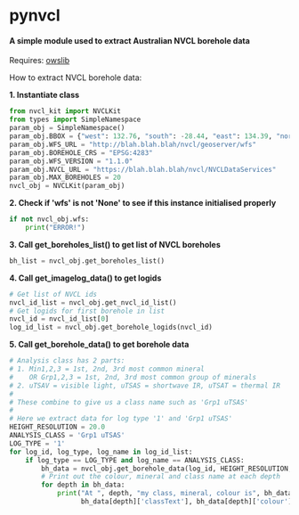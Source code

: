 # pynvcl

#### A simple module used to extract Australian NVCL borehole data

Requires:  [owslib](https://github.com/geopython/OWSLib)

How to extract NVCL borehole data:

**1. Instantiate class**

```python
from nvcl_kit import NVCLKit
from types import SimpleNamespace
param_obj = SimpleNamespace()
param_obj.BBOX = {"west": 132.76, "south": -28.44, "east": 134.39, "north": -26.87 }
param_obj.WFS_URL = "http://blah.blah.blah/nvcl/geoserver/wfs"
param_obj.BOREHOLE_CRS = "EPSG:4283"
param_obj.WFS_VERSION = "1.1.0"
param_obj.NVCL_URL = "https://blah.blah.blah/nvcl/NVCLDataServices"
param_obj.MAX_BOREHOLES = 20
nvcl_obj = NVCLKit(param_obj)
```

**2. Check if 'wfs' is not 'None' to see if this instance initialised properly**

```python
if not nvcl_obj.wfs:
    print("ERROR!")
```

**3. Call get_boreholes_list() to get list of NVCL boreholes**

```python
bh_list = nvcl_obj.get_boreholes_list()
```

**4. Call get_imagelog_data() to get logids**

```python
# Get list of NVCL ids
nvcl_id_list = nvcl_obj.get_nvcl_id_list()
# Get logids for first borehole in list
nvcl_id = nvcl_id_list[0]
log_id_list = nvcl_obj.get_borehole_logids(nvcl_id)
```

**5. Call get_borehole_data() to get borehole data**

```python
# Analysis class has 2 parts:
# 1. Min1,2,3 = 1st, 2nd, 3rd most common mineral
#    OR Grp1,2,3 = 1st, 2nd, 3rd most common group of minerals
# 2. uTSAV = visible light, uTSAS = shortwave IR, uTSAT = thermal IR
#
# These combine to give us a class name such as 'Grp1 uTSAS'
#
# Here we extract data for log type '1' and 'Grp1 uTSAS'
HEIGHT_RESOLUTION = 20.0
ANALYSIS_CLASS = 'Grp1 uTSAS'
LOG_TYPE = '1'
for log_id, log_type, log_name in log_id_list:
    if log_type == LOG_TYPE and log_name == ANALYSIS_CLASS:
        bh_data = nvcl_obj.get_borehole_data(log_id, HEIGHT_RESOLUTION, ANALYSIS_CLASS)
        # Print out the colour, mineral and class name at each depth
        for depth in bh_data:
            print("At ", depth, "my class, mineral, colour is", bh_data[depth]['className'],
                  bh_data[depth]['classText'], bh_data[depth]['colour'])
```
